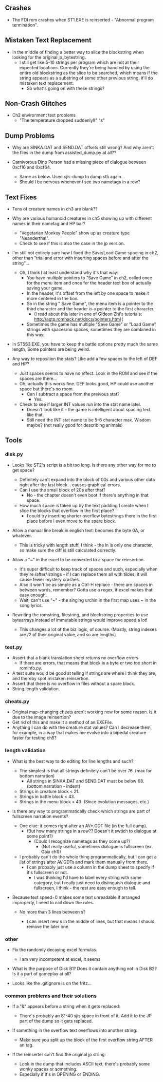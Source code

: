## Crashes
* The FDI rom crashes when ST1.EXE is reinserted - "Abnormal program termination".

## Mistaken Text Replacement
* In the middle of finding a better way to slice the blockstring when looking for the original jp_bytestring.
    * I still get like 5-10 strings per program which are not at their expected locations. Currently they're being handled by using the entire old blockstring as the slice to be searched, which means if the string appears as a substring of some other previous string, it'll do mistaken text replacement.
        * So what's going on with these strings?

## Non-Crash Glitches
* Ch2 environment text problems
    * "The temperature dropped suddenly!!" "s"

## Dump Problems
* Why are SINKA.DAT and SEND.DAT offsets still wrong? And why aren't the files in the dump from assisted_dump.py at all??

* Carnivorous Dino Person had a missing piece of dialogue between 0xcf16 and 0xcf64.
    * Same as below. Used sjis-dump to dump st5 again...
    * Should I be nervous whenever I see two nametags in a row?
 
## Text Fixes
* Tons of creature names in ch3 are blank??

* Why are various humanoid creatures in ch5 showing up with different names in their nametag and HP bar?
    * "Vegetarian Monkey People" show up as creature type "Neanderthal".
    * Check to see if this is also the case in the jp version.

* I'm still not entirely sure how I fixed the Save/Load Game spacing in ch2, other than "trial and error with inserting spaces before and after the string"...
    * Oh, I think I at least understand why it's that way:
        * You have multiple pointers to "Save Game" in ch2, called once for the menu item and once for the header text box of actually saving your game.
        * In the header, it's offset from the left by one space to make it more centered in the box.
        * So in the string "  Save Game", the menu item is a pointer to the third character and the header is a pointer to the first character.
            * (I read about this later in one of Gideon Zhi's tutorials: http://agtp.romhack.net/docs/pointers.html )
        * Sometimes the game has multiple "Save Game" or "Load Game" strings with spaces/no spaces, sometimes they are combined in this way.

* In ST5S3.EXE, you have to keep the battle options pretty much the same length, Some pointers are being weird.

* Any way to reposition the stats? Like add a few spaces to the left of DEF and HP?
    * Just spaces seems to have no effect. Look in the ROM and see if the spaces are there...
    * Oh, actually this works fine. DEF looks good, HP could use another space but there's no room.
        * Can I subtract a space from the preivous stat?
            * Yes.
    * Check to see if larger INT values run into the stat name later.
        * Doesn't look like it - the game is intelligent about spacing text like that.
        * Still need the INT stat name to be 5-6 character max. Wisdom maybe? (not really good for describing animals)

## Tools

### disk.py
* Looks like ST2's script is a bit too long. Is there any other way for me to get space?
    * Definitely can't expand into the block of 00s and various other data right after the last block... causes graphical errors.
    * Can I use the small block of 20s after that?
        * No - the chapter doesn't even boot if there's anything in that space.
    * How much space is taken up by the text padding I create when I slice the blocks that overflow in the first place?
        * I could try inserting shorter overflow bytestrings there in the first place before I even move to the spare block.

* Allow a manual line break in english text: <LN> becomes the byte 0A, or whatever.
    * This is tricky with length stuff, I think - the ln is only one character, so make sure the diff is still calculated correctly.

* Allow a "~" in the excel to be converted to a space for reinsertion.
    * It's super difficult to keep track of spaces and such, especially when they're /after/ strings - if I can replace them all with tildes, it will cause fewer mystery crashes.
    * Also it won't be as simple as a Ctrl-H replace - there are spaces in between words, remember? Gotta use a regex, if excel makes that easy enough.
    * Wait, can't use "~" - the singing urchin in the first map uses ~ in the song lyrics.

* Rewriting the romstring, filestring, and blockstring properties to use bytearrays instead of immutable strings would improve speed a lot!
    * This changes a lot of the biz logic, of course. (Mostly, string indexes are /2 of their original value, and so are lengths)

### test.py
* Assert that a blank translation sheet returns no overflow errors.
    * If there are errors, that means that block is a byte or two too short in rominfo.py.
* A test suite would be good at telling if strings are where I think they are, and thereby spot mistaken reinsertion.
* Assert that there is no overflow in files without a spare block.
* String length validation.

### cheats.py
* Original map-changing cheats aren't working now for some reason. Is it due to the image reinsertion?
* Get rid of this and make it a method of an EXEFile.
* Anything I can do with the creature stat values? Can I decrease them, for example, in a way that makes me evolve into a bipedal creature faster for testing ch5?

### length validation
* What is the best way to do editing for line lengths and such?
    * The simplest is that all strings definitely can't be over 76. (max for bottom narration)
        * All strings in SINKA.DAT and SEND.DAT must be below 68. (bottom narration - indent)
    * Strings in creature block < 21.
    * Strings in battle block < 43.
    * Strings in the menu block < 43. (Since evolution messages, etc.)

* Is there any way to programmatically check which strings are part of fullscreen narration events?
    * One clue: it comes right after an AV*.GDT file (in the full dump).
        * (But how many strings in a row?? Doesn't it swtich to dialogue at some point?)
            * (Could I recognize nametags as they come up?)
                * (Not really useful, sometimes dialogue is fullscreen (ex. Gaia ch1))
    * I probably can't do the whole thing programmatically, but I can get a list of strings after AV.GDTs and mark them manually from there.
        * I can probably just use a column in the dump sheet to specify if it's fullscreen or not.
            * I was thinking I'd have to label every string with some category, but I really just need to distinguish dialogue and fullscreen, I think - the rest are easy enough to tell.

* Because text speed=0 makes some text unreadable if arranged improperly, I need to nail down the rules.
    * No more than 3 lines between <WAIT>s?
        * I can insert new <LN>s in the middle of lines, but that means I should remove the later one.

### other
* Fix the randomly decaying excel formulas.
    * I am very incompetent at excel, it seems.

* What is the purpose of Disk B1? Does it contain anything not in Disk B2? Is it a part of gameplay at all?

* Looks like the .gitignore is on the fritz...

### common problems and their solutions
* If a "&" appears before a string when it gets replaced:
    * There's probably an 81-40 sjis space in front of it. Add it to the JP part of the dump so it gets replaced.

* If something in the overflow text overflows into another string:
    * Make sure you split up the block of the first overflow string AFTER an <END> tag.

* If the reinserter can't find the original jp string:
    * Look in the dump that includes ASCII text, there's probably some wonky spaces or something.
    * Especially if it's in OPENING or ENDING.
